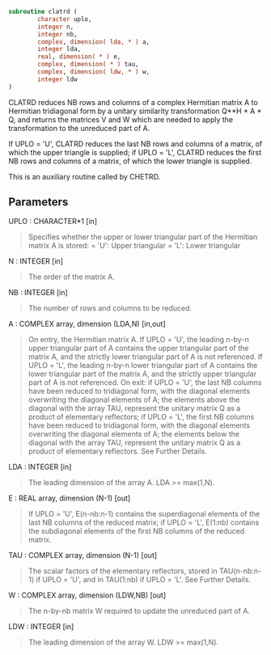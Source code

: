 ```fortran
subroutine clatrd (
        character uplo,
        integer n,
        integer nb,
        complex, dimension( lda, * ) a,
        integer lda,
        real, dimension( * ) e,
        complex, dimension( * ) tau,
        complex, dimension( ldw, * ) w,
        integer ldw
)
```

CLATRD reduces NB rows and columns of a complex Hermitian matrix A to
Hermitian tridiagonal form by a unitary similarity
transformation Q\*\*H \* A \* Q, and returns the matrices V and W which are
needed to apply the transformation to the unreduced part of A.

If UPLO = 'U', CLATRD reduces the last NB rows and columns of a
matrix, of which the upper triangle is supplied;
if UPLO = 'L', CLATRD reduces the first NB rows and columns of a
matrix, of which the lower triangle is supplied.

This is an auxiliary routine called by CHETRD.

## Parameters
UPLO : CHARACTER\*1 [in]
> Specifies whether the upper or lower triangular part of the
> Hermitian matrix A is stored:
> = 'U': Upper triangular
> = 'L': Lower triangular

N : INTEGER [in]
> The order of the matrix A.

NB : INTEGER [in]
> The number of rows and columns to be reduced.

A : COMPLEX array, dimension (LDA,N) [in,out]
> On entry, the Hermitian matrix A.  If UPLO = 'U', the leading
> n-by-n upper triangular part of A contains the upper
> triangular part of the matrix A, and the strictly lower
> triangular part of A is not referenced.  If UPLO = 'L', the
> leading n-by-n lower triangular part of A contains the lower
> triangular part of the matrix A, and the strictly upper
> triangular part of A is not referenced.
> On exit:
> if UPLO = 'U', the last NB columns have been reduced to
> tridiagonal form, with the diagonal elements overwriting
> the diagonal elements of A; the elements above the diagonal
> with the array TAU, represent the unitary matrix Q as a
> product of elementary reflectors;
> if UPLO = 'L', the first NB columns have been reduced to
> tridiagonal form, with the diagonal elements overwriting
> the diagonal elements of A; the elements below the diagonal
> with the array TAU, represent the  unitary matrix Q as a
> product of elementary reflectors.
> See Further Details.

LDA : INTEGER [in]
> The leading dimension of the array A.  LDA >= max(1,N).

E : REAL array, dimension (N-1) [out]
> If UPLO = 'U', E(n-nb:n-1) contains the superdiagonal
> elements of the last NB columns of the reduced matrix;
> if UPLO = 'L', E(1:nb) contains the subdiagonal elements of
> the first NB columns of the reduced matrix.

TAU : COMPLEX array, dimension (N-1) [out]
> The scalar factors of the elementary reflectors, stored in
> TAU(n-nb:n-1) if UPLO = 'U', and in TAU(1:nb) if UPLO = 'L'.
> See Further Details.

W : COMPLEX array, dimension (LDW,NB) [out]
> The n-by-nb matrix W required to update the unreduced part
> of A.

LDW : INTEGER [in]
> The leading dimension of the array W. LDW >= max(1,N).
